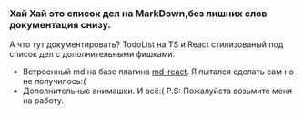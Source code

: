 ### Хай Хай это список дел на MarkDown,без лишних слов документация снизу.
А что тут документировать? TodoList на TS и React стилизованый под список дел с дополнительными фишками.
* Встроенный md на базе плагина [md-react](https://www.npmjs.com/package/react-markdown). Я пытался сделать сам но не получилось:(
* Дополнительные анимашки.
И всё:(
P.S: Пожалуйста возьмите меня на работу.
